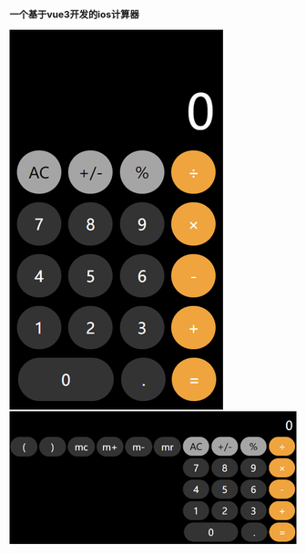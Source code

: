 ### 一个基于vue3开发的ios计算器

![](https://github.com/lifire/calculate/blob/main/static/001.png)
![](https://github.com/lifire/calculate/blob/main/static/002.png)